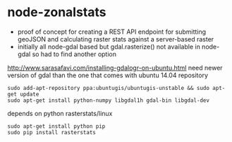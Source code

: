 # node-zonalstats

* proof of concept for creating a REST API endpoint for submitting geoJSON and calculating raster stats against a server-based raster
* initially all node-gdal based but gdal.rasterize() not available in node-gdal so had to find another option

http://www.sarasafavi.com/installing-gdalogr-on-ubuntu.html
need newer version of gdal than the one that comes with ubuntu 14.04 repository
```
sudo add-apt-repository ppa:ubuntugis/ubuntugis-unstable && sudo apt-get update
sudo apt-get install python-numpy libgdal1h gdal-bin libgdal-dev
```

depends on python rasterstats/linux
```
sudo apt-get install python pip
sudo pip install rasterstats
```
